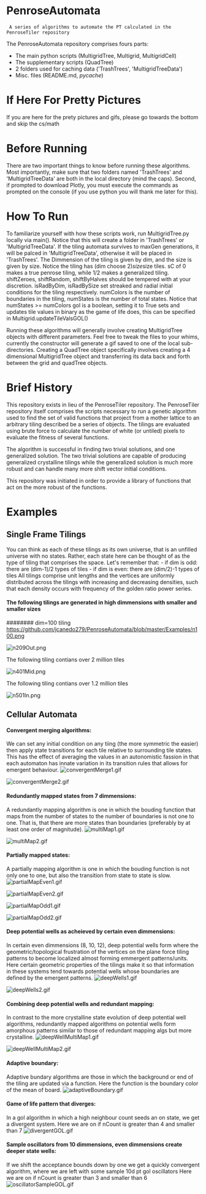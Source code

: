 # PenroseAutomata
     A series of algorithms to automate the PT calculated in the PenroseTiler repository
The PenroseAutomata repository comprises fours parts:
- The main python scripts (MultigridTree, Multigrid, MultigridCell)
- The supplementary scripts (QuadTree)
- 2 folders used for caching data ('TrashTrees', 'MultigridTreeData')
- Misc. files (README.md, _pycache_)

# If Here For Pretty Pictures
If you are here for the prety pictures and gifs, please go towards the bottom and skip the cs/math

# Before Running
There are two important things to know before running these algorithms. Most importantly, make sure that two folders named 'TrashTrees' and 'MultigridTreeData' are both in the local directory (mind the caps). Second, if prompted to download Plotly, you must execute the commands as prompted on the console (if you use python you will thank me later for this).

# How To Run
To familiarize yourself with how these scripts work, run MultigridTree.py locally via main(). Notice that this will create a folder in 'TrashTrees' or 'MultigridTreeData'.
If the tiling automata survives to maxGen generations, it will be palced in 'MultigridTreeData', otherwise it will be placed in 'TrashTrees'.
The Dimmension of the tiling is given by dim, and the size is given by size. Notice the tiling has (dim choose 2)*size*size tiles.
sC of 0 makes a true penrose tiling, while 1/2 makes a generalized tiling.
shiftZeroes, shiftRandom, shiftByHalves should be tempered with at your discretion.
isRadByDim, isRadBySize set streaked and radial initial conditions for the tiling respectively.
numColors is the number of boundaries in the tiling, numStates is the number of total states. Notice that numStates >= numColors
gol is a boolean, setting it to True sets and updates tile values in binary as the game of life does, this can be specified in Multigrid.updateTileValsGOL()

Running these algorithms will generally involve creating MultigridTree objects with different parameters. Feel free to tweak the files to your whims, currently the constructor will generate a gif saved to one of the local sub-directories. Creating a QuadTree object specifically involves creating a 4 dimensional MultigridTree object and transferring its data back and forth between the grid and quadTree objects.

# Brief History
This repository exists in lieu of the PenroseTiler repository. The PenroseTiler repository itself comprises the scripts necessary to run a genetic algorithm used to find the set of valid functions that project from a mother lattice to an arbitrary tiling described be a series of objects. The tilings are evaluated using brute force to calculate the number of white (or untiled) pixels to evaluate the fitness of several functions.

The algorithm is successful in finding two trivial solutions, and one generalized solution. The two trivial solutions are capable of producing generalized crystalline tilings while the generalized solution is much more robust and can handle many more shift vector initial conditions.

This repository was initiated in order to provide a library of functions that act on the more robust of the functions.

# Examples
## Single Frame Tilings
You can think as each of these tilings as its own universe, that is an unfilled universe with no states.
Rather, each state here can be thought of as the type of tiling that comprises the space.
     Let's remember that:
     - if dim is odd: there are (dim-1)/2 types of tiles
     - if dim is even: there are (dim/2)-1 types of tiles
All tilings comprise unit lengths and the vertices are uniformly distributed across the tilings with increasing and decreasing densities, such that each density occurs with frequency of the golden ratio power series.

#### The following tilings are generated in high dimmensions with smaller and smaller sizes
######## dim=100 tiling
<https://github.com/jcanedo279/PenroseAutomata/blob/master/Examples/n100.png>

![n209Out.png](Examples/n209Out.png "n=209 size>1")

The following tiling contians over 2 million tiles

![n401Mid.png](Examples/n401Mid.png "n=401 size>1 zoomed in slightly")

The following tiling contians over 1.2 million tiles

![n501In.png](Examples/n501In.png "n=501 size>0")


## Cellular Automata
#### Convergent merging algorithms:
We can set any initial condition on any tiing (the more symmetric the easier) then apply state transitions for each tile relative to surrounding tile states.
This has the effect of averaging the values in an autonomistic fassion in that each automaton has innate variation in its transition rules that allows for emergent behaviour.
![convergentMerge1.gif](Examples/convergentMerge1.gif "convergent merge 1")

![convergentMerge2.gif](Examples/convergentMerge2.gif "convergent merge 2")

#### Redundantly mapped states from 7 dimmensions:
A redundantly mapping algorithm is one in which the bouding function that maps from the number of states to the number of boundaries is not one to one.
That is, that there are more states than boundaries (preferably by at least one order of magnitude).
![multiMap1.gif](Examples/multiMap1.gif "multiMap 1")

![multiMap2.gif](Examples/multiMap2.gif "multiMap 2")

#### Partially mapped states:
A partially mapping algorithm is one in which the bouding function is not only one to one, but also the transition from state to state is slow.
![partialMapEven1.gif](Examples/partialMapEven1.gif "partialMap even 1")

![partialMapEven2.gif](Examples/partialMapEven2.gif "partialMap even 2")

![partialMapOdd1.gif](Examples/partialMapOdd1.gif "partialMap odd 1")

![partialMapOdd2.gif](Examples/partialMapOdd2.gif "partialMap odd 2")

#### Deep potential wells as acheieved by certain even dimmensions:
In certain even dimmensions (8, 10, 12), deep potential wells form where the geometric/topological frustration of the vertices on the plane force
tiling patterns to become localized almost forming emmergent patterns/units. Here certain geometric properties of the tilings make it so that information
in these systems tend towards potential wells whose boundaries are defined by the emergent patterns.
![deepWells1.gif](Examples/deepWells1.gif "deep well 1")

![deepWells2.gif](Examples/deepWells2.gif "deep well 2")

#### Combining deep potential wells and redundant mapping:
In contrast to the more crystalline state evolution of deep potential well algorithms, redundantly mapped algorithms on potential wells form amorphous patterns
similar to those of redundant mapping algs but more crystalline.
![deepWellMultiMap1.gif](Examples/deepWellMultiMap1.gif "deep well multiMap 1")

![deepWellMultiMap2.gif](Examples/deepWellMultiMap2.gif "deep well multiMap 2")

#### Adaptive boundary:
Adaptive bundary algorithms are those in which the background or end of the tiling are updated via a function.
Here the function is the boundary color of the mean of board.
![adaptiveBoundary.gif](Examples/adaptiveBoundary.gif "Adaptive boundary")

#### Game of life pattern that diverges:
In a gol algorithm in which a high neighbour count seeds an on state, we get a divergent system.
Here we are on if nCount is greater than 4 and smaller than 7
![divergentGOL.gif](Examples/divergentGOL.gif "gol pattern that diverges")

#### Sample oscillators from 10 dimmensions, even dimmensions create deeper state wells:
If we shift the acceptance bounds down by one we get a quickly convergent algorithm, where we are left with some sample 10d pt gol oscillators
Here we are on if nCount is greater than 3 and smaller than 6
![oscillatorSampleGOL.gif](Examples/oscillatorSampleGOL.gif "Sample oscillators from 10 dimmensions")